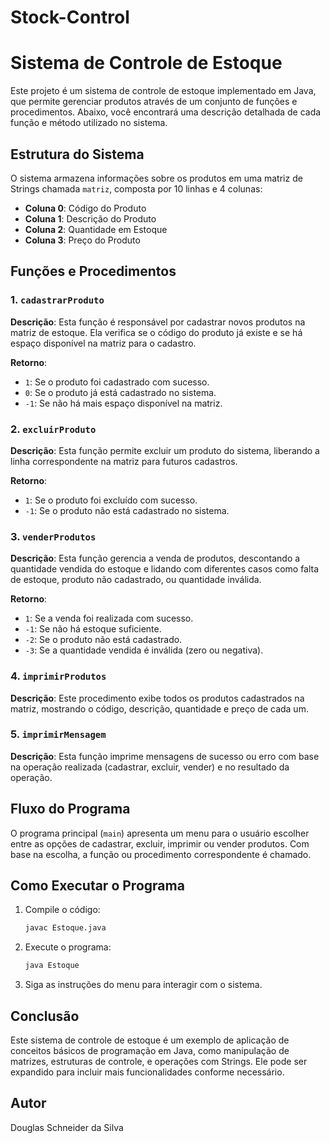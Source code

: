 # Stock-Control
# Sistema de Controle de Estoque

Este projeto é um sistema de controle de estoque implementado em Java, que permite gerenciar produtos através de um conjunto de funções e procedimentos. Abaixo, você encontrará uma descrição detalhada de cada função e método utilizado no sistema.

## Estrutura do Sistema

O sistema armazena informações sobre os produtos em uma matriz de Strings chamada `matriz`, composta por 10 linhas e 4 colunas:

- **Coluna 0**: Código do Produto
- **Coluna 1**: Descrição do Produto
- **Coluna 2**: Quantidade em Estoque
- **Coluna 3**: Preço do Produto

## Funções e Procedimentos

### 1. `cadastrarProduto`

**Descrição**: Esta função é responsável por cadastrar novos produtos na matriz de estoque. Ela verifica se o código do produto já existe e se há espaço disponível na matriz para o cadastro.

**Retorno**:
- `1`: Se o produto foi cadastrado com sucesso.
- `0`: Se o produto já está cadastrado no sistema.
- `-1`: Se não há mais espaço disponível na matriz.

### 2. `excluirProduto`

**Descrição**: Esta função permite excluir um produto do sistema, liberando a linha correspondente na matriz para futuros cadastros.

**Retorno**:
- `1`: Se o produto foi excluído com sucesso.
- `-1`: Se o produto não está cadastrado no sistema.

### 3. `venderProdutos`

**Descrição**: Esta função gerencia a venda de produtos, descontando a quantidade vendida do estoque e lidando com diferentes casos como falta de estoque, produto não cadastrado, ou quantidade inválida.

**Retorno**:
- `1`: Se a venda foi realizada com sucesso.
- `-1`: Se não há estoque suficiente.
- `-2`: Se o produto não está cadastrado.
- `-3`: Se a quantidade vendida é inválida (zero ou negativa).

### 4. `imprimirProdutos`

**Descrição**: Este procedimento exibe todos os produtos cadastrados na matriz, mostrando o código, descrição, quantidade e preço de cada um.


### 5. `imprimirMensagem`

**Descrição**: Esta função imprime mensagens de sucesso ou erro com base na operação realizada (cadastrar, excluir, vender) e no resultado da operação.


## Fluxo do Programa

O programa principal (`main`) apresenta um menu para o usuário escolher entre as opções de cadastrar, excluir, imprimir ou vender produtos. Com base na escolha, a função ou procedimento correspondente é chamado.

## Como Executar o Programa

1. Compile o código:
    ```bash
    javac Estoque.java
    ```

2. Execute o programa:
    ```bash
    java Estoque
    ```

3. Siga as instruções do menu para interagir com o sistema.

## Conclusão

Este sistema de controle de estoque é um exemplo de aplicação de conceitos básicos de programação em Java, como manipulação de matrizes, estruturas de controle, e operações com Strings. Ele pode ser expandido para incluir mais funcionalidades conforme necessário.

## Autor

Douglas Schneider da Silva

